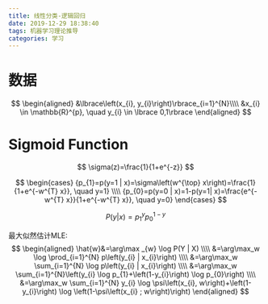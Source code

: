 ```yaml
---
title: 线性分类-逻辑回归
date: 2019-12-29 18:38:40
tags: 机器学习理论推导
categories: 学习
---
```

# 数据
$$
\begin{aligned}
&\lbrace\left(x_{i}, y_{i}\right)\rbrace_{i=1}^{N}\\\\
&x_{i} \in \mathbb{R}^{p}, \quad y_{i} \in \lbrace 0,1\rbrace
\end{aligned}
$$

# Sigmoid Function
$$
\sigma(z)=\frac{1}{1+e^{-z}}
$$

$$
\begin{cases}
{p_{1}=p(y=1 | x)=\sigma\left(w^{\top} x\right)=\frac{1}{1+e^{-w^{T} x}}, \quad y=1} \\\\
{p_{0}=p(y=0 | x)=1-p(y=1| x)=\frac{e^{-w^{T} x}}{1+e^{-w^{T} x}}, \quad y=0}
\end{cases}
$$

$$P(y | x)=p_1^{y}p_0^{1-y}$$

最大似然估计MLE:
$$
\begin{aligned}
\hat{w}&=\arg\max _{w} \log P(Y | X) \\\\
&=\arg\max_w \log \prod_{i=1}^{N} p\left(y_{i} | x_{i}\right) \\\\
&=\arg\max_w \sum_{i=1}^{N} \log p\left(y_{i} | x_{i}\right) \\\\
&=\arg\max_w \sum_{i=1}^{N}\left(y_{i} \log p_{1}+\left(1-y_{i}\right) \log p_{0}\right) \\\\
&=\arg\max_w \sum_{i=1}^{N} y_{i} \log \psi\left(x_{i}, w\right)+\left(1-y_{i}\right) \log \left(1-\psi\left(x_{i} ; w\right)\right)
\end{aligned}
$$



